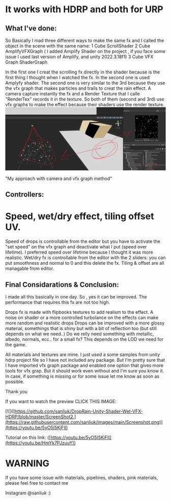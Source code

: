 # It works with HDRP and both for URP
## What I've done:

So Basically I mad three different ways to make the same fx and I called the object  in the scene with the same name:
1 Cube ScrollShader
2 Cube AmplifyVFXGraph ( I added Amplify Shader on the project , if you face some issue I used last version of Amplify, and unity 2022.3.18f1)
3 Cube VFX Graph ShaderGraph

In the first one I creat the scrolling fx directly in the shader because is the first thing I thought when I watched the fx.
In the second one is used Amplyfy shader.
The second one is very similar to the 3rd because they use the vfx graph that makes particles and trails to creat the rain effect.
A camera capture instantly the fx and a Render Texture that I calle "RenderTex" records it in the texture.
So both of them (second and 3rd) use vfx graphs to make the effect because their shaders use the render texture.
![My approach with camera and vfx graph method](https://raw.githubusercontent.com/sanliuk/images/main/Screenshot.png)


"My approach with camera and vfx graph method"
## Controllers:
# Speed,  wet/dry effect, tiling offset UV.

Speed of drops is controllable from the editor but you have to activate the "set speed" on the vfx graph and deactivate what I put (speed over lifetime). I preferred speed over lifetime because I thought it was more realistic.
Wet/dry fx is controllable from the editor with the 2 sliders: you can put smoothness and normal to 0 and this delete the fx.
Tiling & offset are all managable from editor.


## Final Considarations & Conclusion:

I made all this basically in one day. So , yes it can be improved.
The performance that requires this fx are not too high.

Drops fx is made with flipbooks textures to add realism to the effect.
A noise on shader or a more controlled turbolance on the  effects can make more random and realistic drops
Drops can be improved with a more glossy material, somethings that is shiny but with a bit of reflection too (but still depends on what we need..) 
Do we relly need something with metallic, albedo, normals, ecc.. for a small fx? This depends on the LOD we need for the game.


All materials and textures are mine.
I just used a some samples from unity hdrp project file so I have not included any package.
But I'm pretty sure that I have imported vfx graph package and enabled one option that gives more tools for vfx grap. But it should work even without and I'm sure you know it.
In case, if something is missing or for some issue let me know as soon as possible.

Thank you

If you want to watch the preview CLICK THIS IMAGE:

[![]([https://github.com/sanliuk/DropRain-Unity-Shader-Wet-VFX-HDRP/blob/master/ScreenShot2.](https://raw.githubusercontent.com/sanliuk/images/main/Screenshot.png)](https://youtu.be/5yO5I5KjFlI)

Tutorial on this link: ([https://youtu.be/5yO5I5KjFlI](https://youtu.be/HmYk7PJzuuY))



# WARNING
If you have some issue with materials, pipelines, shaders, pink materials, please feel free to contact me

Instagram @sanliuk
:)


